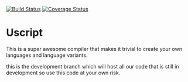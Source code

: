 [![Build Status](https://travis-ci.org/Ulfasaar/Uscript.svg?branch=master)](https://travis-ci.org/Ulfasaar/Uscript)
[![Coverage Status](https://coveralls.io/repos/github/Ulfasaar/Uscript/badge.svg?branch=master)](https://coveralls.io/github/Ulfasaar/Uscript?branch=master)
<script data-gratipay-username="Ulfasaar"
        src="//grtp.co/v1.js"></script>

# Uscript
This is a super awesome compiler that makes it trivial to create your own languages and language variants.

this is the development branch which will host all our code that is still in development so use this code at your own risk.
